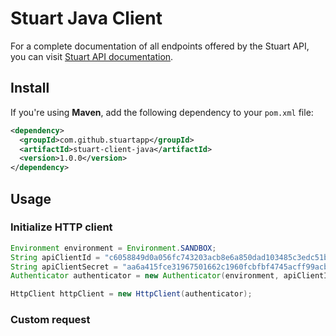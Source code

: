 # Stuart Java Client
For a complete documentation of all endpoints offered by the Stuart API, you can visit [Stuart API documentation](https://stuart.api-docs.io).

## Install
If you're using **Maven**, add the following dependency to your `pom.xml` file:

``` xml
<dependency>
  <groupId>com.github.stuartapp</groupId>
  <artifactId>stuart-client-java</artifactId>
  <version>1.0.0</version>
</dependency>
```

## Usage

### Initialize HTTP client

```java
Environment environment = Environment.SANDBOX;
String apiClientId = "c6058849d0a056fc743203acb8e6a850dad103485c3edc51b16a9260cc7a7689"; // can be found here: https://admin-sandbox.stuart.com/client/api
String apiClientSecret = "aa6a415fce31967501662c1960fcbfbf4745acff99acb19dbc1aae6f76c9c618"; // can be found here: https://admin-sandbox.stuart.com/client/api
Authenticator authenticator = new Authenticator(environment, apiClientId, apiClientSecret);

HttpClient httpClient = new HttpClient(authenticator);
```

### Custom request
